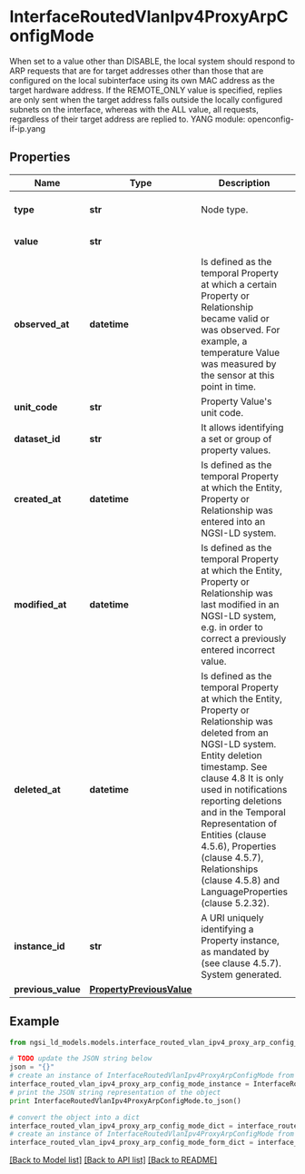 # InterfaceRoutedVlanIpv4ProxyArpConfigMode

When set to a value other than DISABLE, the local system should respond to ARP requests that are for target addresses other than those that are configured on the local subinterface using its own MAC address as the target hardware address. If the REMOTE_ONLY value is specified, replies are only sent when the target address falls outside the locally configured subnets on the interface, whereas with the ALL value, all requests, regardless of their target address are replied to.  YANG module: openconfig-if-ip.yang 

## Properties

Name | Type | Description | Notes
------------ | ------------- | ------------- | -------------
**type** | **str** | Node type.  | [optional] [default to 'Property']
**value** | **str** |  | [default to 'DISABLE']
**observed_at** | **datetime** | Is defined as the temporal Property at which a certain Property or Relationship became valid or was observed. For example, a temperature Value was measured by the sensor at this point in time.  | [optional] 
**unit_code** | **str** | Property Value&#39;s unit code.  | [optional] 
**dataset_id** | **str** | It allows identifying a set or group of property values.  | [optional] 
**created_at** | **datetime** | Is defined as the temporal Property at which the Entity, Property or Relationship was entered into an NGSI-LD system.  | [optional] [readonly] 
**modified_at** | **datetime** | Is defined as the temporal Property at which the Entity, Property or Relationship was last modified in an NGSI-LD system, e.g. in order to correct a previously entered incorrect value.  | [optional] [readonly] 
**deleted_at** | **datetime** | Is defined as the temporal Property at which the Entity, Property or Relationship was deleted from an NGSI-LD system.  Entity deletion timestamp. See clause 4.8 It is only used in notifications reporting deletions and in the Temporal Representation of Entities (clause 4.5.6), Properties (clause 4.5.7), Relationships (clause 4.5.8) and LanguageProperties (clause 5.2.32).  | [optional] [readonly] 
**instance_id** | **str** | A URI uniquely identifying a Property instance, as mandated by (see clause 4.5.7). System generated.  | [optional] [readonly] 
**previous_value** | [**PropertyPreviousValue**](PropertyPreviousValue.md) |  | [optional] 

## Example

```python
from ngsi_ld_models.models.interface_routed_vlan_ipv4_proxy_arp_config_mode import InterfaceRoutedVlanIpv4ProxyArpConfigMode

# TODO update the JSON string below
json = "{}"
# create an instance of InterfaceRoutedVlanIpv4ProxyArpConfigMode from a JSON string
interface_routed_vlan_ipv4_proxy_arp_config_mode_instance = InterfaceRoutedVlanIpv4ProxyArpConfigMode.from_json(json)
# print the JSON string representation of the object
print InterfaceRoutedVlanIpv4ProxyArpConfigMode.to_json()

# convert the object into a dict
interface_routed_vlan_ipv4_proxy_arp_config_mode_dict = interface_routed_vlan_ipv4_proxy_arp_config_mode_instance.to_dict()
# create an instance of InterfaceRoutedVlanIpv4ProxyArpConfigMode from a dict
interface_routed_vlan_ipv4_proxy_arp_config_mode_form_dict = interface_routed_vlan_ipv4_proxy_arp_config_mode.from_dict(interface_routed_vlan_ipv4_proxy_arp_config_mode_dict)
```
[[Back to Model list]](../README.md#documentation-for-models) [[Back to API list]](../README.md#documentation-for-api-endpoints) [[Back to README]](../README.md)


